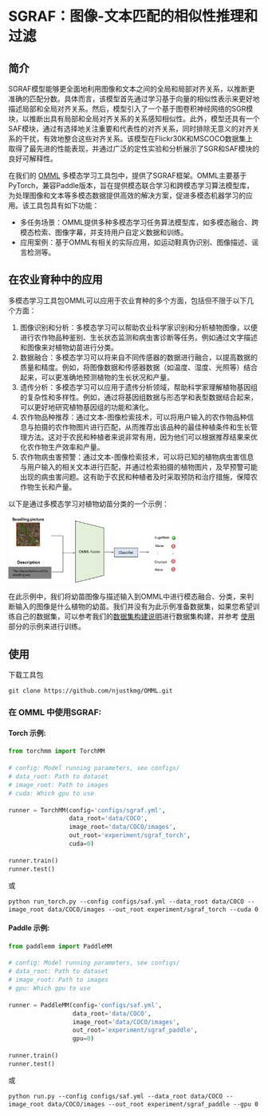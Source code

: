 # SGRAF：图像-文本匹配的相似性推理和过滤
## 简介
SGRAF模型能够更全面地利用图像和文本之间的全局和局部对齐关系，以推断更准确的匹配分数。具体而言，该模型首先通过学习基于向量的相似性表示来更好地描述局部和全局对齐关系。然后，模型引入了一个基于图卷积神经网络的SGR模块，以推断出具有局部和全局对齐关系的关系感知相似性。此外，模型还具有一个SAF模块，通过有选择地关注重要和代表性的对齐关系，同时排除无意义的对齐关系的干扰，有效地整合这些对齐关系。该模型在Flickr30K和MSCOCO数据集上取得了最先进的性能表现，并通过广泛的定性实验和分析展示了SGR和SAF模块的良好可解释性。

在我们的 [OMML](https://github.com/njustkmg/OMML) 多模态学习工具包中，提供了SGRAF框架。OMML主要基于PyTorch，兼容Paddle版本，旨在提供模态联合学习和跨模态学习算法模型库，为处理图像和文本等多模态数据提供高效的解决方案，促进多模态机器学习的应用。该工具包具有如下功能：

- 多任务场景：OMML提供多种多模态学习任务算法模型库，如多模态融合、跨模态检索、图像字幕，并支持用户自定义数据和训练。
- 应用案例：基于OMML有相关的实际应用，如运动鞋真伪识别、图像描述、谣言检测等。

## 在农业育种中的应用

多模态学习工具包OMML可以应用于农业育种的多个方面，包括但不限于以下几个方面：

1. 图像识别和分析：多模态学习可以帮助农业科学家识别和分析植物图像，以便进行农作物品种鉴别、生长状态监测和病虫害诊断等任务。例如通过文字描述和图像来对植物幼苗进行分类。
2. 数据融合：多模态学习可以将来自不同传感器的数据进行融合，以提高数据的质量和精度。例如，将图像数据和传感器数据（如温度、湿度、光照等）结合起来，可以更准确地预测植物的生长状况和产量。
3. 遗传分析：多模态学习可以应用于遗传分析领域，帮助科学家理解植物基因组的复杂性和多样性。例如，通过将基因组数据与形态学和表型数据结合起来，可以更好地研究植物基因组的功能和演化。
4. 农作物品种推荐：通过文本-图像检索技术，可以将用户输入的农作物品种信息与拍摄的农作物图片进行匹配，从而推荐出该品种的最佳种植条件和生长管理方法。这对于农民和种植者来说非常有用，因为他们可以根据推荐结果来优化农作物生产效率和产量。
5. 农作物病虫害预警：通过文本-图像检索技术，可以将已知的植物病虫害信息与用户输入的相关文本进行匹配，并通过检索拍摄的植物图片，及早预警可能出现的病虫害问题。这有助于农民和种植者及时采取预防和治疗措施，保障农作物生长和产量。

以下是通过多模态学习对植物幼苗分类的一个示例：

<img src="assets/image-20230426181509011.png" alt="image-20230426181509011" style="zoom:33%;" />

在此示例中，我们将幼苗图像与描述输入到OMML中进行模态融合、分类，来判断输入的图像是什么植物的幼苗。我们并没有为此示例准备数据集，如果您希望训练自己的数据集，可以参考我们的[数据集构建说明](https://github.com/njustkmg/OMML/blob/Pytorch/data/README.md)进行数据集构建，并参考 [使用](#使用) 部分的示例来进行训练。


## 使用

下载工具包

```
git clone https://github.com/njustkmg/OMML.git
```

### 在 OMML 中使用SGRAF:

#### Torch 示例:

```python
from torchmm import TorchMM

# config: Model running parameters, see configs/
# data_root: Path to dataset
# image_root: Path to images
# cuda: Which gpu to use

runner = TorchMM(config='configs/sgraf.yml',
                 data_root='data/COCO', 
                 image_root='data/COCO/images',
                 out_root='experiment/sgraf_torch',
                 cuda=0)

runner.train()
runner.test()
```

或

```
python run_torch.py --config configs/saf.yml --data_root data/COCO --image_root data/COCO/images --out_root experiment/sgraf_torch --cuda 0
```

#### Paddle 示例:

```python
from paddlemm import PaddleMM

# config: Model running parameters, see configs/
# data_root: Path to dataset
# image_root: Path to images
# gpu: Which gpu to use

runner = PaddleMM(config='configs/saf.yml',
                  data_root='data/COCO', 
                  image_root='data/COCO/images', 
                  out_root='experiment/sgraf_paddle',
                  gpu=0)

runner.train()
runner.test()
```

或

```
python run.py --config configs/saf.yml --data_root data/COCO --image_root data/COCO/images --out_root experiment/sgraf_paddle --gpu 0
```

